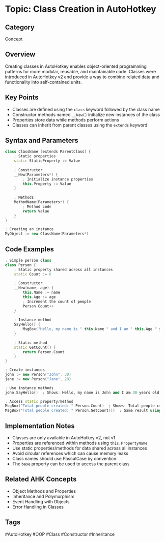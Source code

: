 # Topic: Class Creation in AutoHotkey

## Category
Concept

## Overview
Creating classes in AutoHotkey enables object-oriented programming patterns for more modular, reusable, and maintainable code. Classes were introduced in AutoHotkey v2 and provide a way to combine related data and functionality into self-contained units.

## Key Points
- Classes are defined using the `class` keyword followed by the class name
- Constructor methods named `__New()` initialize new instances of the class
- Properties store data while methods perform actions
- Classes can inherit from parent classes using the `extends` keyword

## Syntax and Parameters

```cpp
class ClassName [extends ParentClass] {
    ; Static properties
    static StaticProperty := Value
    
    ; Constructor
    __New(Parameters*) {
        ; Initialize instance properties
        this.Property := Value
    }
    
    ; Methods
    MethodName(Parameters*) {
        ; Method code
        return Value
    }
}

; Creating an instance
MyObject := new ClassName(Parameters*)
```

## Code Examples

```cpp
; Simple person class
class Person {
    ; Static property shared across all instances
    static Count := 0
    
    ; Constructor
    __New(name, age) {
        this.Name := name
        this.Age := age
        ; Increment the count of people
        Person.Count++
    }
    
    ; Instance method
    SayHello() {
        MsgBox("Hello, my name is " this.Name " and I am " this.Age " years old.")
    }
    
    ; Static method
    static GetCount() {
        return Person.Count
    }
}

; Create instances
john := new Person("John", 30)
jane := new Person("Jane", 28)

; Use instance methods
john.SayHello()  ; Shows: Hello, my name is John and I am 30 years old.

; Access static property/method
MsgBox("Total people created: " Person.Count)  ; Shows: Total people created: 2
MsgBox("Total people created: " Person.GetCount())  ; Same result using method
```

## Implementation Notes
- Classes are only available in AutoHotkey v2, not v1
- Properties are referenced within methods using `this.PropertyName`
- Use static properties/methods for data shared across all instances
- Avoid circular references which can cause memory leaks
- Class names should use PascalCase by convention
- The `base` property can be used to access the parent class

## Related AHK Concepts
- Object Methods and Properties
- Inheritance and Polymorphism
- Event Handling with Objects
- Error Handling in Classes

## Tags
#AutoHotkey #OOP #Class #Constructor #Inheritance
